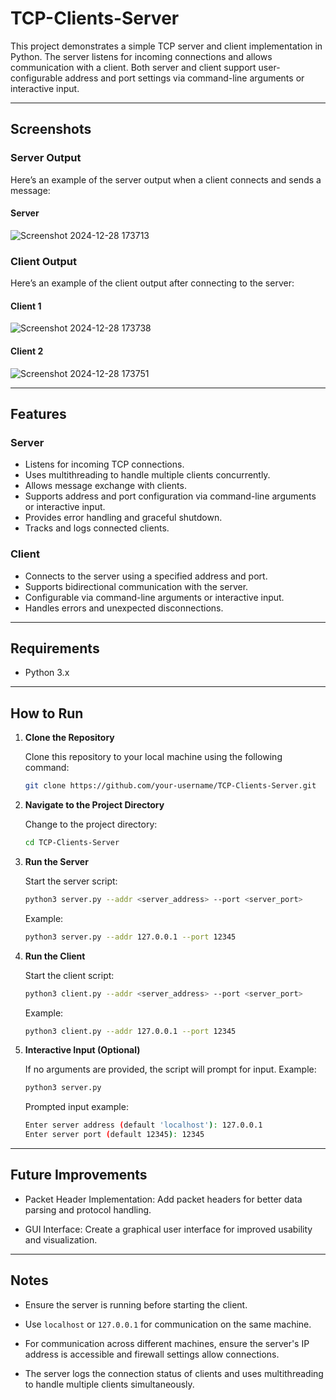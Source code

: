 # TCP-Clients-Server

This project demonstrates a simple TCP server and client implementation in Python. The server listens for incoming connections and allows communication with a client. Both server and client support user-configurable address and port settings via command-line arguments or interactive input.

---

## Screenshots

### Server Output
Here’s an example of the server output when a client connects and sends a message:
#### Server
![Screenshot 2024-12-28 173713](https://github.com/user-attachments/assets/98a7414c-04a1-43ec-b6ad-97f3085bef8a)

### Client Output
Here’s an example of the client output after connecting to the server:
#### Client 1
![Screenshot 2024-12-28 173738](https://github.com/user-attachments/assets/94c7428c-82d1-49b7-a245-d7ed709436b4)

#### Client 2
![Screenshot 2024-12-28 173751](https://github.com/user-attachments/assets/92a71c32-a02f-4425-a889-153ccd70ebad)

---

## Features

### Server
- Listens for incoming TCP connections.
- Uses multithreading to handle multiple clients concurrently.
- Allows message exchange with clients.
- Supports address and port configuration via command-line arguments or interactive input.
- Provides error handling and graceful shutdown.
- Tracks and logs connected clients.

### Client
- Connects to the server using a specified address and port.
- Supports bidirectional communication with the server.
- Configurable via command-line arguments or interactive input.
- Handles errors and unexpected disconnections.

---

## Requirements
- Python 3.x

---

## How to Run

1. **Clone the Repository**
   
   Clone this repository to your local machine using the following command:
   ```bash
   git clone https://github.com/your-username/TCP-Clients-Server.git
   ```
2. **Navigate to the Project Directory**

   Change to the project directory:
   ```bash
   cd TCP-Clients-Server
   ```
3. **Run the Server**

   Start the server script:
   ```bash
   python3 server.py --addr <server_address> --port <server_port>
   ```
   Example:
   ```bash
   python3 server.py --addr 127.0.0.1 --port 12345
   ```
4. **Run the Client**

   Start the client script:
   ```bash
   python3 client.py --addr <server_address> --port <server_port>
   ```
   Example:
   ```bash
   python3 client.py --addr 127.0.0.1 --port 12345
   ```
5. **Interactive Input (Optional)**

   If no arguments are provided, the script will prompt for input. 
   Example:
   ```bash
   python3 server.py
   ```
   Prompted input example:
   ```bash
   Enter server address (default 'localhost'): 127.0.0.1
   Enter server port (default 12345): 12345
   ```

---

## Future Improvements

- Packet Header Implementation: Add packet headers for better data parsing and protocol handling.

- GUI Interface: Create a graphical user interface for improved usability and visualization.

---

## Notes

- Ensure the server is running before starting the client.

- Use `localhost` or `127.0.0.1` for communication on the same machine.

- For communication across different machines, ensure the server's IP address is accessible and firewall settings allow connections.
  
- The server logs the connection status of clients and uses multithreading to handle multiple clients simultaneously.
